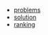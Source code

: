 - [problems][1]
- [solution][2]
- [ranking][3]

[1]: http://codeforces.com/contest/703
[2]: http://codeforces.com/blog/entry/46434
[3]: http://codeforces.com/contest/703/standings
